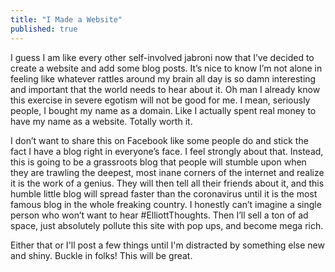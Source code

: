 ```yaml
---
title: "I Made a Website"
published: true
---
```


I guess I am like every other self-involved jabroni now that I’ve decided to create a website and add some blog posts.  It’s nice to know I’m not alone in feeling like whatever rattles around my brain all day is so damn interesting and important that the world needs to hear about it.  Oh man I already know this exercise in severe egotism will not be good for me. I mean, seriously people, I bought my name as a domain.  Like I actually spent real money to have my name as a website. Totally worth it.

I don’t want to share this on Facebook like some people do and stick the fact I have a blog right in everyone’s face.  I feel strongly about that.  Instead, this is going to be a grassroots blog that people will stumble upon when they are trawling the deepest, most inane corners of the internet and realize it is the work of a genius.  They will then tell all their friends about it, and this humble little blog will spread faster than the coronavirus until it is the most famous blog in the whole freaking country.  I honestly can’t imagine a single person who won’t want to hear #ElliottThoughts.  Then I’ll sell a ton of ad space, just absolutely pollute this site with pop ups, and become mega rich.

Either that or I'll post a few things until I'm distracted by something else new and shiny.  Buckle in folks! This will be great. 
